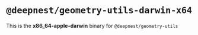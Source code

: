 # `@deepnest/geometry-utils-darwin-x64`

This is the **x86_64-apple-darwin** binary for `@deepnest/geometry-utils`
